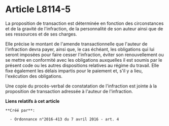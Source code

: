 # Article L8114-5

La proposition de transaction est déterminée en fonction des circonstances et de la gravité de l'infraction, de la
personnalité de son auteur ainsi que de ses ressources et de ses charges.

Elle précise le montant de l'amende transactionnelle que l'auteur de l'infraction devra payer, ainsi que, le cas échéant, les
obligations qui lui seront imposées pour faire cesser l'infraction, éviter son renouvellement ou se mettre en conformité avec
les obligations auxquelles il est soumis par le présent code ou les autres dispositions relatives au régime du travail. Elle
fixe également les délais impartis pour le paiement et, s'il y a lieu, l'exécution des obligations.

Une copie du procès-verbal de constatation de l'infraction est jointe à la proposition de transaction adressée à l'auteur de
l'infraction.

**Liens relatifs à cet article**

	**Créé par**:

	  - Ordonnance n°2016-413 du 7 avril 2016 - art. 4
